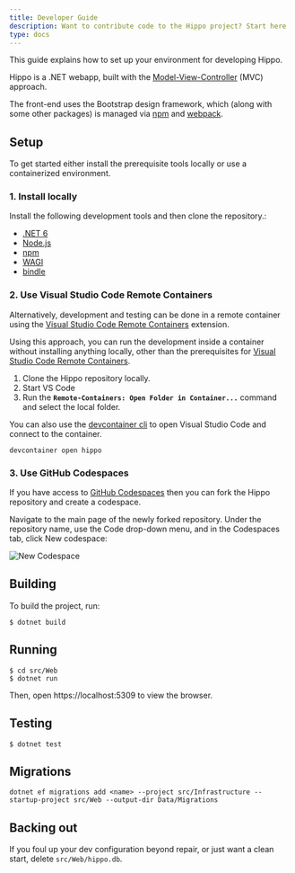 ```yaml
---
title: Developer Guide
description: Want to contribute code to the Hippo project? Start here
type: docs
---
```


This guide explains how to set up your environment for developing Hippo.

Hippo is a .NET webapp, built with the
[Model-View-Controller](https://docs.microsoft.com/en-us/aspnet/core/tutorials/first-mvc-app/start-mvc?view=aspnetcore-5.0&tabs=visual-studio)
(MVC) approach.

The front-end uses the Bootstrap design framework, which (along with some other
packages) is managed via [npm](https://www.npmjs.com/) and
[webpack](https://webpack.js.org/).

## Setup

To get started either install the prerequisite tools locally or use a containerized environment.

### 1. Install locally

Install the following development tools and then clone the repository.:

- [.NET 6](https://dotnet.microsoft.com/download/dotnet/6.0)
- [Node.js](https://nodejs.org/en/download/)
- [npm](https://www.npmjs.com/get-npm)
- [WAGI](https://github.com/deislabs/wagi)
- [bindle](https://github.com/deislabs/bindle)

### 2. Use Visual Studio Code Remote Containers

Alternatively, development and testing can be done in a remote container using the [Visual Studio Code Remote Containers](https://code.visualstudio.com/docs/remote-containers) extension.

Using this approach, you can run the development inside a container without installing anything locally, other than the prerequisites for [Visual Studio Code Remote Containers](https://code.visualstudio.com/docs/remote/containers#_getting-started).

1. Clone the Hippo repository locally.
1. Start VS Code
1. Run the **`Remote-Containers: Open Folder in Container...`** command and select the local folder.

You can also use the [devcontainer cli](https://code.visualstudio.com/docs/remote/devcontainer-cli) to open Visual Studio Code and connect to the container.

```console
devcontainer open hippo
```

### 3. Use GitHub Codespaces

If you have access to [GitHub Codespaces](https://github.com/features/codespaces) then you can fork the Hippo repository and create a codespace.

Navigate to the main page of the newly forked repository. Under the repository name, use the Code drop-down menu, and in the Codespaces tab, click New codespace:

![New Codespace](/images/codespace.png)

## Building

To build the project, run:

```console
$ dotnet build
```

## Running

```console
$ cd src/Web
$ dotnet run
```

Then, open https://localhost:5309 to view the browser.

## Testing

```console
$ dotnet test
```

## Migrations

```
dotnet ef migrations add <name> --project src/Infrastructure --startup-project src/Web --output-dir Data/Migrations
```

## Backing out

If you foul up your dev configuration beyond repair, or just want a clean
start, delete `src/Web/hippo.db`.
